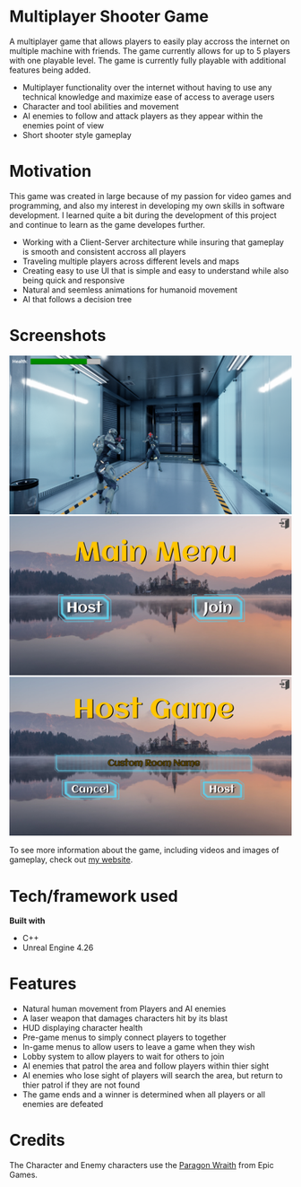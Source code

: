 # Multiplayer Shooter Game

A multiplayer game that allows players to easily play accross the internet on multiple machine with friends. The game currently allows for up to 5 players with one playable level. The game is currently fully playable with additional features being added.

* Multiplayer functionality over the internet without having to use any technical knowledge and maximize ease of access to average users
* Character and tool abilities and movement
* AI enemies to follow and attack players as they appear within the enemies point of view
* Short shooter style gameplay

# Motivation
This game was created in large because of my passion for video games and programming, and also my interest in developing my own skills in software development. I learned quite a bit during the development of this project and continue to learn as the game developes further.

* Working with a Client-Server architecture while insuring that gameplay is smooth and consistent accross all players
* Traveling multiple players across different levels and maps
* Creating easy to use UI that is simple and easy to understand while also being quick and responsive 
* Natural and seemless animations for humanoid movement
* AI that follows a decision tree

# Screenshots
![Headshot](/img/Headshot-Before.png "Player shooting another player")
![Main Menu](/img/MainMenu.png "Main Menu")
![Host Menu](/img/HostMenu-NoText.png "Host Menu without any text")

To see more information about the game, including videos and images of gameplay, check out [my website](https://www.theshumaker.com/).

# Tech/framework used

**Built with**
* C++
* Unreal Engine 4.26

# Features

* Natural human movement from Players and AI enemies
* A laser weapon that damages characters hit by its blast
* HUD displaying character health
* Pre-game menus to simply connect players to together
* In-game menus to allow users to leave a game when they wish
* Lobby system to allow players to wait for others to join
* AI enemies that patrol the area and follow players within thier sight
* AI enemies who lose sight of players will search the area, but return to thier patrol if they are not found
* The game ends and a winner is determined when all players or all enemies are defeated

# Credits
The Character and Enemy characters use the [Paragon Wraith](https://www.unrealengine.com/marketplace/en-US/product/paragon-wraith) from Epic Games.
